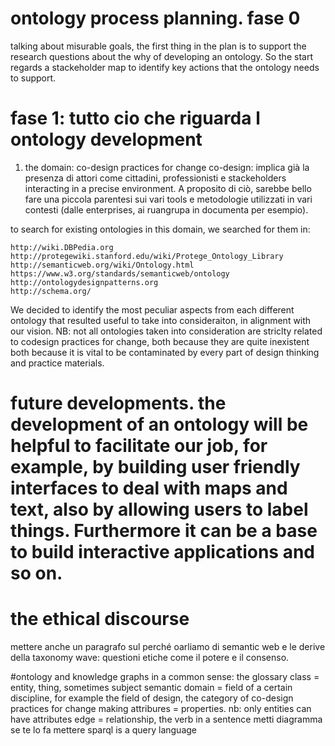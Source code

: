 

# ontology process planning. fase 0
talking about misurable goals, the first thing in the plan is to support the research questions about the why of developing an ontology. So the start regards a stackeholder map to identify key actions that the ontology needs to support.

# fase 1: tutto cio che riguarda l ontology development
1. the domain: co-design practices for change
co-design: implica già la presenza di attori come cittadini, professionisti e stackeholders interacting in a precise environment. A proposito di ciò, sarebbe bello fare una piccola parentesi sui vari tools e metodologie utilizzati in vari contesti (dalle enterprises, ai ruangrupa in documenta per esempio).

to search for existing ontologies in this domain, we searched for them in:

    http://wiki.DBPedia.org
    http://protegewiki.stanford.edu/wiki/Protege_Ontology_Library
    http://semanticweb.org/wiki/Ontology.html
    https://www.w3.org/standards/semanticweb/ontology
    http://ontologydesignpatterns.org
    http://schema.org/  

We decided to identify the most peculiar aspects from each different ontology that resulted useful to take into consideraiton, in alignment with our vision.
NB: not all ontologies taken into consideration are striclty related to codesign practices for change, both because they are quite inexistent both because it is vital to be contaminated by every part of design thinking and practice materials.

# future developments. the development of an ontology will be helpful to facilitate our job, for example, by building user friendly interfaces to deal with maps and text, also by allowing users to label things. Furthermore it can be a base to build interactive applications and so on.


# the ethical discourse
mettere anche un paragrafo sul perché oarliamo di semantic web e le derive della taxonomy wave: questioni etiche come il potere e il consenso.

#ontology and knowledge graphs in a common sense: the glossary
class = entity, thing, sometimes subject
semantic domain = field of a certain discipline, for example the field of design, the category of co-design practices for change making
attribures = properties. nb: only entities can have attributes
edge = relationship, the verb in a sentence
metti diagramma se te lo fa mettere sparql is a query language
